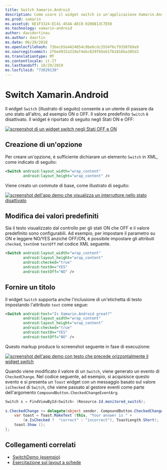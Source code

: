 ```yaml
---
title: Switch Xamarin.Android
description: Come usare il widget switch in un'applicazione Xamarin.Android
ms.prod: xamarin
ms.assetid: 6E1F3324-EC41-454A-AEC0-0208813C7E50
ms.technology: xamarin-android
author: davidortinau
ms.author: daortin
ms.date: 06/29/2018
ms.openlocfilehash: 73becb5e4424854c9be6cdc3554f6cf93507b9a9
ms.sourcegitcommit: 2fbe4932a319af4ebc829f65eb1fb1816ba305d3
ms.translationtype: MT
ms.contentlocale: it-IT
ms.lasthandoff: 10/29/2019
ms.locfileid: "73029130"
---
```

# <a name="xamarinandroid-switch"></a>Switch Xamarin.Android

Il widget `Switch` (illustrato di seguito) consente a un utente di passare da uno stato all'altro, ad esempio ON o OFF. Il valore predefinito `Switch` è disattivato. Il widget è riportato di seguito negli Stati ON e OFF:

[![screenshot di un widget switch negli Stati OFF e ON](switch-images/16-switch-onoff.png)](switch-images/16-switch-onoff.png#lightbox)

## <a name="creating-a-switch"></a>Creazione di un'opzione

Per creare un'opzione, è sufficiente dichiarare un elemento `Switch` in XML, come indicato di seguito:

```xml
<Switch android:layout_width="wrap_content"
        android:layout_height="wrap_content" />
```

Viene creato un commute di base, come illustrato di seguito:

[![screenshot dell'app demo che visualizza un interruttore nello stato disattivato](switch-images/07-switch.png)](switch-images/07-switch.png#lightbox)

## <a name="changing-default-values"></a>Modifica dei valori predefiniti

Sia il testo visualizzato dal controllo per gli stati ON che OFF e il valore predefinito sono configurabili. Ad esempio, per impostare il parametro su ON e leggere NO/YES anziché OFF/ON, è possibile impostare gli attributi `checked`, `textOn`e `textOff` nel codice XML seguente.

```xml
<Switch android:layout_width="wrap_content"
        android:layout_height="wrap_content"
        android:checked="true"
        android:textOn="YES"
        android:textOff="NO" />
```

## <a name="providing-a-title"></a>Fornire un titolo

Il widget `Switch` supporta anche l'inclusione di un'etichetta di testo impostando l'attributo `text` come segue:

```xml
<Switch android:text="Is Xamarin.Android great?"
        android:layout_width="wrap_content"
        android:layout_height="wrap_content"
        android:checked="true"
        android:textOn="YES"
        android:textOff="NO" />
```

Questo markup produce lo screenshot seguente in fase di esecuzione:

[![screenshot dell'app demo con testo che precede orizzontalmente il widget switch](switch-images/08-switch.png)](switch-images/08-switch.png#lightbox)

Quando viene modificato il valore di un `Switch`, viene generato un evento di `CheckedChange`.
Nel codice seguente, ad esempio, si acquisisce questo evento e si presenta un `Toast` widget con un messaggio basato sul valore `isChecked` di `Switch`, che viene passato al gestore eventi come parte dell'argomento `CompoundButton.CheckedChangeEventArg`.

```csharp
Switch s = FindViewById<Switch> (Resource.Id.monitored_switch);
           
s.CheckedChange += delegate(object sender, CompoundButton.CheckedChangeEventArgs e) {
    var toast = Toast.MakeText (this, "Your answer is " +
        (e.IsChecked ?  "correct" : "incorrect"), ToastLength.Short);
    toast.Show ();
};
```

## <a name="related-links"></a>Collegamenti correlati

- [SwitchDemo (esempio)](https://docs.microsoft.com/samples/xamarin/monodroid-samples/switchdemo)
- [Esercitazione sul layout a schede](~/android/user-interface/layouts/tab-layout/index.md)
